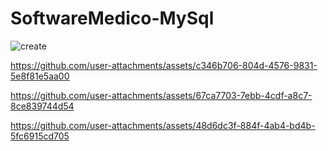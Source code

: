 # SoftwareMedico-MySql




![create](https://github.com/user-attachments/assets/af653a2f-33de-4267-8cda-98f138e3c213)


https://github.com/user-attachments/assets/c346b706-804d-4576-9831-5e8f81e5aa00


https://github.com/user-attachments/assets/67ca7703-7ebb-4cdf-a8c7-8ce839744d54


https://github.com/user-attachments/assets/48d6dc3f-884f-4ab4-bd4b-5fc6915cd705

